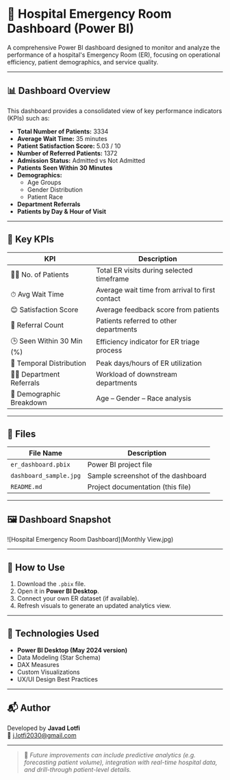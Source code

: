 # 🏥 Hospital Emergency Room Dashboard (Power BI)

A comprehensive Power BI dashboard designed to monitor and analyze the performance of a hospital's Emergency Room (ER), focusing on operational efficiency, patient demographics, and service quality.

---

## 📊 **Dashboard Overview**

This dashboard provides a consolidated view of key performance indicators (KPIs) such as:

- **Total Number of Patients:** 3334
- **Average Wait Time:** 35 minutes
- **Patient Satisfaction Score:** 5.03 / 10
- **Number of Referred Patients:** 1372
- **Admission Status:** Admitted vs Not Admitted
- **Patients Seen Within 30 Minutes**
- **Demographics:**
  - Age Groups
  - Gender Distribution
  - Patient Race
- **Department Referrals**
- **Patients by Day & Hour of Visit**

---

## 📌 **Key KPIs**

| KPI                             | Description                                      |
|----------------------------------|--------------------------------------------------|
| 🧍‍♂️ No. of Patients             | Total ER visits during selected timeframe       |
| ⏱ Avg Wait Time                 | Average wait time from arrival to first contact |
| 😊 Satisfaction Score           | Average feedback score from patients            |
| 🔁 Referral Count               | Patients referred to other departments          |
| 🕒 Seen Within 30 Min (%)       | Efficiency indicator for ER triage process      |
| 📅 Temporal Distribution        | Peak days/hours of ER utilization               |
| 👨‍⚕️ Department Referrals        | Workload of downstream departments               |
| 👥 Demographic Breakdown        | Age – Gender – Race analysis                    |

---

## 📁 **Files**

| File Name              | Description                                    |
|------------------------|------------------------------------------------|
| `er_dashboard.pbix`    | Power BI project file                          |
| `dashboard_sample.jpg`| Sample screenshot of the dashboard             |
| `README.md`           | Project documentation (this file)              |

---

## 🖼 **Dashboard Snapshot**

![Hospital Emergency Room Dashboard](Monthly View.jpg)


---

## 🚀 **How to Use**

1. Download the `.pbix` file.
2. Open it in **Power BI Desktop**.
3. Connect your own ER dataset (if available).
4. Refresh visuals to generate an updated analytics view.

---

## 🔧 **Technologies Used**

- **Power BI Desktop (May 2024 version)**
- Data Modeling (Star Schema)
- DAX Measures
- Custom Visualizations
- UX/UI Design Best Practices

---

## 📬 **Author**

Developed by **Javad Lotfi**  
📧 j.lotfi2030@gmail.com  

---

> 🔄 *Future improvements can include predictive analytics (e.g. forecasting patient volume), integration with real-time hospital data, and drill-through patient-level details.*


